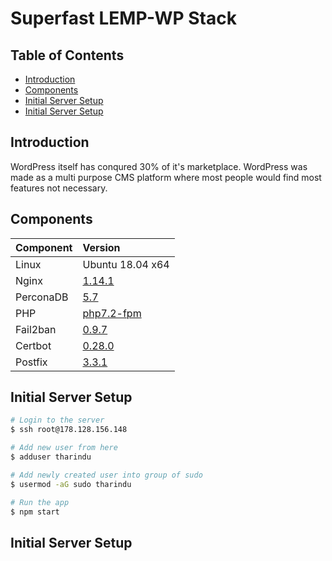 # Superfast LEMP-WP Stack<!-- omit in toc -->

## Table of Contents<!-- omit in toc -->

- [Introduction](#introduction)
- [Components](#components)
- [Initial Server Setup](#initial-server-setup)
- [Initial Server Setup](#initial-server-setup)

## Introduction

WordPress itself has conqured 30% of it's marketplace. WordPress was made as a multi purpose CMS platform where most people would find most features not necessary.

## Components

| Component | Version          |
| :-------- | :--------------- |
| Linux     | Ubuntu 18.04 x64 |
| Nginx     | [1.14.1](#)      |
| PerconaDB | [5.7](#)         |
| PHP       | [php7.2-fpm](#)  |
| Fail2ban  | [0.9.7](#)       |
| Certbot   | [0.28.0](#)      |
| Postfix   | [3.3.1](#)       |

## Initial Server Setup

```bash
# Login to the server
$ ssh root@178.128.156.148

# Add new user from here
$ adduser tharindu

# Add newly created user into group of sudo
$ usermod -aG sudo tharindu

# Run the app
$ npm start
```

## Initial Server Setup

